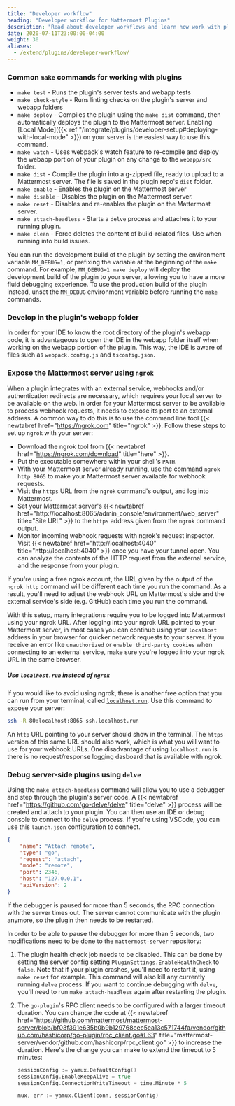 ```yaml
---
title: "Developer workflow"
heading: "Developer workflow for Mattermost Plugins"
description: "Read about developer workflows and learn how work with plugins and debug them in Mattermost."
date: 2020-07-11T23:00:00-04:00
weight: 30
aliases:
  - /extend/plugins/developer-workflow/
---
```


### Common `make` commands for working with plugins

- `make test` - Runs the plugin's server tests and webapp tests
- `make check-style` - Runs linting checks on the plugin's server and webapp folders
- `make deploy` - Compiles the plugin using the `make dist` command, then automatically deploys the plugin to the Mattermost server. Enabling [Local Mode]({{< ref "/integrate/plugins/developer-setup#deploying-with-local-mode" >}}) on your server is the easiest way to use this command.
- `make watch` - Uses webpack's watch feature to re-compile and deploy the webapp portion of your plugin on any change to the `webapp/src` folder.
- `make dist` - Compile the plugin into a g-zipped file, ready to upload to a Mattermost server. The file is saved in the plugin repo's `dist` folder.
- `make enable` - Enables the plugin on the Mattermost server
- `make disable` - Disables the plugin on the Mattermost server.
- `make reset` - Disables and re-enables the plugin on the Mattermost server.
- `make attach-headless` - Starts a `delve` process and attaches it to your running plugin.
- `make clean` - Force deletes the content of build-related files. Use when running into build issues.

You can run the development build of the plugin by setting the environment variable `MM_DEBUG=1`, or prefixing the variable at the beginning of the `make` command. For example, `MM_DEBUG=1 make deploy` will deploy the development build of the plugin to your server, allowing you to have a more fluid debugging experience. To use the production build of the plugin instead, unset the `MM_DEBUG` environment variable before running the `make` commands.

### Develop in the plugin's webapp folder

In order for your IDE to know the root directory of the plugin's webapp code, it is advantageous to open the IDE in the webapp folder itself when working on the webapp portion of the plugin. This way, the IDE is aware of files such as `webpack.config.js` and `tsconfig.json`.

### Expose the Mattermost server using `ngrok`

When a plugin integrates with an external service, webhooks and/or authentication redirects are necessary, which requires your local server to be available on the web. In order for your Mattermost server to be available to process webhook requests, it needs to expose its port to an external address. A common way to do this is to use the command line tool {{< newtabref href="https://ngrok.com" title="ngrok" >}}. Follow these steps to set up `ngrok` with your server:

- Download the ngrok tool from {{< newtabref href="https://ngrok.com/download" title="here" >}}.
- Put the executable somewhere within your shell's `PATH`.
- With your Mattermost server already running, use the command `ngrok http 8065` to make your Mattermost server available for webhook requests.
- Visit the `https` URL from the `ngrok` command's output, and log into Mattermost.
- Set your Mattermost server's {{< newtabref href="http://localhost:8065/admin_console/environment/web_server" title="Site URL" >}} to the `https` address given from the `ngrok` command output.
- Monitor incoming webhook requests with ngrok's request inspector. Visit {{< newtabref href="http://localhost:4040" title="http://localhost:4040" >}} once you have your tunnel open. You can analyze the contents of the HTTP request from the external service, and the response from your plugin.

If you're using a free ngrok account, the URL given by the output of the `ngrok http` command will be different each time you run the command. As a result, you'll need to adjust the webhook URL on Mattermost's side and the external service's side (e.g. GitHub) each time you run the command.

With this setup, many integrations require you to be logged into Mattermost using your ngrok URL. After logging into your ngrok URL pointed to your Mattermost server, in most cases you can continue using your `localhost` address in your browser for quicker network requests to your server. If you receive an error like `unauthorized` or `enable third-party cookies` when connecting to an external service, make sure you're logged into your ngrok URL in the same browser.

##### Use `localhost.run` instead of `ngrok`

If you would like to avoid using ngrok, there is another free option that you can run from your terminal, called [`localhost.run`](https://localhost.run). Use this command to expose your server:

```sh
ssh -R 80:localhost:8065 ssh.localhost.run
```

An `http` URL pointing to your server should show in the terminal. The `https` version of this same URL should also work, which is what you will want to use for your webhook URLs. One disadvantage of using `localhost.run` is there is no request/response logging dasboard that is available with ngrok.


### Debug server-side plugins using `delve`

Using the `make attach-headless` command will allow you to use a debugger and step through the plugin's server code. A {{< newtabref href="https://github.com/go-delve/delve" title="delve" >}} process will be created and attach to your plugin. You can then use an IDE or debug console to connect to the `delve` process. If you're using VSCode, you can use this `launch.json` configuration to connect.

```json
{
    "name": "Attach remote",
    "type": "go",
    "request": "attach",
    "mode": "remote",
    "port": 2346,
    "host": "127.0.0.1",
    "apiVersion": 2
}
```

If the debugger is paused for more than 5 seconds, the RPC connection with the server times out. The server cannot communicate with the plugin anymore, so the plugin then needs to be restarted.

In order to be able to pause the debugger for more than 5 seconds, two modifications need to be done to the `mattermost-server` repository:

1. The plugin health check job needs to be disabled. This can be done by setting the server config setting `PluginSettings.EnableHealthCheck` to `false`. Note that if your plugin crashes, you'll need to restart it, using `make reset` for example. This command will also kill any currently running `delve` process. If you want to continue debugging with `delve`, you'll need to run `make attach-headless` again after restarting the plugin.

2. The `go-plugin`'s RPC client needs to be configured with a larger timeout duration. You can change the code at {{< newtabref href="https://github.com/mattermost/mattermost-server/blob/bf03f391e635b0b9b129768cec5ea13c571744fa/vendor/github.com/hashicorp/go-plugin/rpc_client.go#L63" title="mattermost-server/vendor/github.com/hashicorp/rpc_client.go" >}} to increase the duration. Here's the change you can make to extend the timeout to 5 minutes:

    ```go
    sessionConfig := yamux.DefaultConfig()
    sessionConfig.EnableKeepAlive = true
    sessionConfig.ConnectionWriteTimeout = time.Minute * 5
    
    mux, err := yamux.Client(conn, sessionConfig)
    ```
